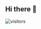 ## Hi there 👋
 ![visitors](https://visitor-badge.laobi.icu/badge?page_id=adyanshaggarwal.adyanshaggarwal?right_colour=purple)
                
<!--
**adyanshaggarwal/adyanshaggarwal** is a ✨ _special_ ✨ repository because its `README.md` (this file) appears on your GitHub profile.

Here are some ideas to get you started:

- 🔭 I’m currently working on ...
- 🌱 I’m currently learning ...
- 👯 I’m looking to collaborate on ...
- 🤔 I’m looking for help with ...
- 💬 Ask me about ...
- 📫 How to reach me: ...
- 😄 Pronouns: ...
- ⚡ Fun fact: ...
-->
